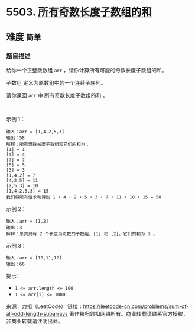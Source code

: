 # 5503. [所有奇数长度子数组的和](https://leetcode-cn.com/problems/sum-of-all-odd-length-subarrays/)  
<font size=5> 难度 `简单` </font>
---

### 题目描述

给你一个正整数数组 `arr` ，请你计算所有可能的奇数长度子数组的和。

子数组 定义为原数组中的一个连续子序列。

请你返回 `arr` 中 所有奇数长度子数组的和 。

 

示例 1：
```
输入：arr = [1,4,2,5,3]
输出：58
解释：所有奇数长度子数组和它们的和为：
[1] = 1
[4] = 4
[2] = 2
[5] = 5
[3] = 3
[1,4,2] = 7
[4,2,5] = 11
[2,5,3] = 10
[1,4,2,5,3] = 15
我们将所有值求和得到 1 + 4 + 2 + 5 + 3 + 7 + 11 + 10 + 15 = 58
```
示例 2：
```
输入：arr = [1,2]
输出：3
解释：总共只有 2 个长度为奇数的子数组，[1] 和 [2]。它们的和为 3 。
```
示例 3：
```
输入：arr = [10,11,12]
输出：66
```

提示：

* `1 <= arr.length <= 100`
* `1 <= arr[i] <= 1000`


来源：力扣（LeetCode）
链接：https://leetcode-cn.com/problems/sum-of-all-odd-length-subarrays
著作权归领扣网络所有。商业转载请联系官方授权，非商业转载请注明出处。
